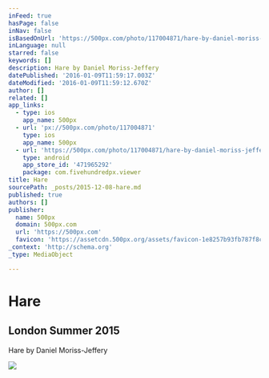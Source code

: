 ```yaml
---
inFeed: true
hasPage: false
inNav: false
isBasedOnUrl: 'https://500px.com/photo/117004871/hare-by-daniel-moriss-jeffery-'
inLanguage: null
starred: false
keywords: []
description: Hare by Daniel Moriss-Jeffery
datePublished: '2016-01-09T11:59:17.003Z'
dateModified: '2016-01-09T11:59:12.670Z'
author: []
related: []
app_links:
  - type: ios
    app_name: 500px
  - url: 'px://500px.com/photo/117004871'
    type: ios
    app_name: 500px
  - url: 'https://500px.com/photo/117004871/hare-by-daniel-moriss-jeffery-'
    type: android
    app_store_id: '471965292'
    package: com.fivehundredpx.viewer
title: Hare
sourcePath: _posts/2015-12-08-hare.md
published: true
authors: []
publisher:
  name: 500px
  domain: 500px.com
  url: 'https://500px.com'
  favicon: 'https://assetcdn.500px.org/assets/favicon-1e8257b93fb787f8ceb66b5522ee853c.ico'
_context: 'http://schema.org'
_type: MediaObject

---
```

# Hare

<article style=""><h1>London Summer 2015</h1><p>Hare by Daniel Moriss-Jeffery</p><img src="https://s3-us-west-2.amazonaws.com/the-grid-img/p/426c4ae77e4cb1aff2faba51034eb099f5395547.jpg" /></article>